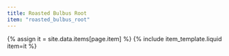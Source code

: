 ```yaml
---
title: Roasted Bulbus Root
item: "roasted_bulbus_root"
---
```


{% assign it = site.data.items[page.item] %}
{% include item_template.liquid item=it %}

